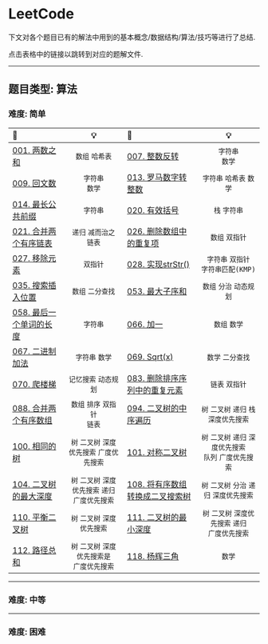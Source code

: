 # LeetCode

下文对各个题目已有的解法中用到的基本概念/数据结构/算法/技巧等进行了总结.

点击表格中的链接以跳转到对应的题解文件.

---

## 题目类型: 算法

### 难度: 简单

| 📗 | 💡 | 📘 | 💡 |
| :--- | :---: | :--- | :---: |
| [001. 两数之和](/algorithms/cpp/001.two_sum/two_sum.cc) | `数组`  `哈希表` | [007. 整数反转](/algorithms/cpp/007.reverse_integer/reverse_integer.cc) | `字符串` <br> `数学`|
| [009. 回文数](/algorithms/cpp/009.palindrome_number/palindrome_number.cc)|`字符串` <br> `数学` | [013. 罗马数字转整数](/algorithms/cpp/013.roman_to_integer/roman_to_integer.cc) | `字符串` `哈希表`  `数学` |
| [014. 最长公共前缀](/algorithms/cpp/014.longest_common_prefix/longest_common_prefix.cc) | `字符串` | [020. 有效括号](/algorithms/cpp/020.valid_parentheses/valid_parentheses.cc) | `栈` `字符串` |
| [021. 合并两个有序链表](/algorithms/cpp/021.merge_two_sorted_lists/merge_two_sorted_lists.cc) | `递归` `减而治之` `链表` | [026. 删除数组中的重复项](/algorithms/cpp/026.remove_duplicates_from_sorted_array/remove_duplicates_from_sorted_array.cc) | `数组` `双指针` |
| [027. 移除元素](algorithms/cpp/027.remove_element/remove_element.cc) | `双指针` | [028. 实现strStr()](algorithms/cpp/028.implement_strstr/implement_strstr.cc)| `字符串` `双指针` <br> `字符串匹配(KMP)` |
| [035. 搜索插入位置](algorithms/cpp/035.search_insert_position/search_insert_position.cc) | `数组` `二分查找` | [053. 最大子序和](algorithms/cpp/053.maximum_subarray/maximum_subarray.cc) | `数组` `分治` `动态规划` |
| [058. 最后一个单词的长度](algorithms/cpp/058.length_of_last_word/length_of_last_word.cc) | `字符串` | [066. 加一](algorithms/cpp/066.plus_one/plus_one.cc) | `数组` `数学` |
| [067. 二进制加法](algorithms/cpp/067.add_binary/add_binary.cc) | `字符串` `数学` | [069. Sqrt(x)](algorithms/cpp/069.sqrtx/sqrtx.cc) | `数学` `二分查找` |
| [070. 爬楼梯](algorithms/cpp/070.climbing_stairs/climbing_stairs.cc) | `记忆搜索` `动态规划` | [083. 删除排序序列中的重复元素](algorithms/cpp/083.remove_duplicates_from_sorted_list/remove_duplicates_from_sorted_list.cc) | `链表` `双指针` |
| [088. 合并两个有序数组](algorithms/cpp/088.merge_sorted_array/merge_sorted_array.cc) | `数组` `排序` `双指针` <br> `链表` | [094. 二叉树的中序遍历](algorithms/cpp/094.binary_tree_inorder_traversal/binary_tree_inorder_traversal.cc) | `树` `二叉树` `递归` `栈` `深度优先搜索` |
| [100. 相同的树](algorithms/cpp/100.same_tree/same_tree.cc) | `树` `二叉树` `深度优先搜索` `广度优先搜索` | [101. 对称二叉树](algorithms/cpp/101.symmetric_tree/symmetric_tree.cc) | `树` `二叉树` `递归` `深度优先搜索` <br> `队列` `广度优先搜索` |
| [104. 二叉树的最大深度](algorithms/cpp/104.maximum_depth_of_binary_tree/maximum_depth_of_binary_tree.cc) | `树` `二叉树` `深度优先搜索` `递归` <br> `广度优先搜索` | [108. 将有序数组转换成二叉搜索树](algorithms/cpp/108.convert_sorted_array_to_binary_search_tree/convert_sorted_array_to_binary_search_tree.cc) | `树` `二叉树` `分治` `递归` `深度优先搜索` |
| [110. 平衡二叉树](algorithms/cpp/110.balanced_binary_tree/balanced_binary_tree.cc) | `树` `二叉树` `深度优先搜索` | [111. 二叉树的最小深度](algorithms/cpp/111.minimum_depth_of_binary_tree/minimum_depth_of_binary_tree.cc) | `树` `二叉树` `深度优先搜索` `递归` <br> `广度优先搜索` |
| [112. 路径总和](algorithms/cpp/112.path_sum/path_sum.cc) | `树` `二叉树` `深度优先搜索是` <br> `广度优先搜索` | [118. 杨辉三角](algorithms/cpp/118.pascals_triangle/pascals_triangle.cc) | `数学` |
---

### 难度: 中等

---

### 难度: 困难
